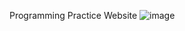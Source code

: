 Programming Practice Website
![image](https://github.com/user-attachments/assets/e2ea4fc4-0aa4-488b-a74b-7b6ba0541e3b)
